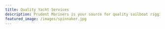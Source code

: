 ```yaml
---
title: Quality Yacht Services
description: Prudent Mariners is your source for quality sailboat rigging and electrical work
featured_image: /images/spinnaker.jpg
---
```

